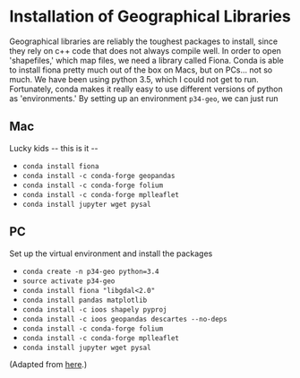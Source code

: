 # Installation of Geographical Libraries

Geographical libraries are reliably the toughest packages to install, since they rely on c++ code that does not always compile well.  In order to open 'shapefiles,' which map files, we need a library called Fiona.  Conda is able to install fiona pretty much out of the box on Macs, but on PCs... not so much.  We have been using python 3.5, which I could not get to run.  Fortunately, conda makes it really easy to use different versions of python as 'environments.'  By setting up an environment `p34-geo`, we can just run 

## Mac

Lucky kids -- this is it -- 
* `conda install fiona`
* `conda install -c conda-forge geopandas`
* `conda install -c conda-forge folium`
* `conda install -c conda-forge mplleaflet`
* `conda install jupyter wget pysal`

## PC

Set up the virtual environment and install the packages
* `conda create -n p34-geo python=3.4`
* `source activate p34-geo`
* `conda install fiona "libgdal<2.0"`
* `conda install pandas matplotlib`
* `conda install -c ioos shapely pyproj`
* `conda install -c ioos geopandas descartes --no-deps`
* `conda install -c conda-forge folium`
* `conda install -c conda-forge mplleaflet`
* `conda install jupyter wget pysal`

(Adapted from [here](https://www.bountysource.com/issues/27623893-fyi-installing-geopandas-with-conda).)
